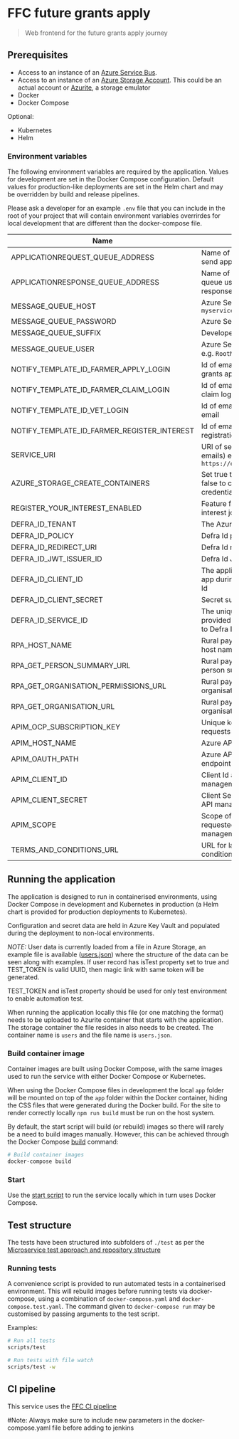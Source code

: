 # FFC future grants apply

> Web frontend for the future grants apply journey

## Prerequisites

- Access to an instance of an
  [Azure Service Bus](https://docs.microsoft.com/en-us/azure/service-bus-messaging/).
- Access to an instance of an
  [Azure Storage Account](https://docs.microsoft.com/en-us/azure/storage/common/storage-account-overview).
  This could be an actual account or
  [Azurite](https://docs.microsoft.com/en-us/azure/storage/common/storage-use-azurite),
  a storage emulator
- Docker
- Docker Compose

Optional:

- Kubernetes
- Helm

### Environment variables

The following environment variables are required by the application.
Values for development are set in the Docker Compose configuration. Default
values for production-like deployments are set in the Helm chart and may be
overridden by build and release pipelines.

Please ask a developer for an example `.env` file that you can include in the root of your project that will contain environment variables overrirdes for local development that are different than the docker-compose file.

| Name                                        | Description                                                                                      |
| ------------------------------------------- | ------------------------------------------------------------------------------------------------ |
| APPLICATIONREQUEST_QUEUE_ADDRESS            | Name of message queue used to send application requests                                          |
| APPLICATIONRESPONSE_QUEUE_ADDRESS           | Name of session enabled message queue used to receive application responses                      |
| MESSAGE_QUEUE_HOST                          | Azure Service Bus hostname, e.g. `myservicebus.servicebus.windows.net`                           |
| MESSAGE_QUEUE_PASSWORD                      | Azure Service Bus SAS policy key                                                                 |
| MESSAGE_QUEUE_SUFFIX                        | Developer initials                                                                               |
| MESSAGE_QUEUE_USER                          | Azure Service Bus SAS policy name, e.g. `RootManageSharedAccessKey`                              |
| NOTIFY_TEMPLATE_ID_FARMER_APPLY_LOGIN       | Id of email template used for future grants apply login email                                    |
| NOTIFY_TEMPLATE_ID_FARMER_CLAIM_LOGIN       | Id of email template used for farmer claim login email                                           |
| NOTIFY_TEMPLATE_ID_VET_LOGIN                | Id of email template used for vet login email                                                    |
| NOTIFY_TEMPLATE_ID_FARMER_REGISTER_INTEREST | Id of email template used for registration of interest                                           |
| SERVICE_URI                                 | URI of service (used in links, in emails) e.g. `http://localhost:3000` or `https://defra.gov.uk` |
| AZURE_STORAGE_CREATE_CONTAINERS             | Set true to use connection string, false to connect using azure credentials for blobstorage      |
| REGISTER_YOUR_INTEREST_ENABLED              | Feature flag for the register your interest journey                                              |
| DEFRA_ID_TENANT                             | The Azure tenant for Defra Id                                                                    |
| DEFRA_ID_POLICY                             | Defra Id policy                                                                                  |
| DEFRA_ID_REDIRECT_URI                       | Defra Id redirect URI                                                                            |
| DEFRA_ID_JWT_ISSUER_ID                      | Defra Id JWT Issuer id                                                                           |
| DEFRA_ID_CLIENT_ID                          | The application ID assigned to your app during the registration with Defra Id                    |
| DEFRA_ID_CLIENT_SECRET                      | Secret supplied by Defra Id                                                                      |
| DEFRA_ID_SERVICE_ID                         | The unique identifier for your service provided as part of being on-boarded to Defra Id          |
| RPA_HOST_NAME                               | Rural payment agency api endpoint host name                                                      |
| RPA_GET_PERSON_SUMMARY_URL                  | Rural payment agency URL for the get person summary api                                          |
| RPA_GET_ORGANISATION_PERMISSIONS_URL        | Rural payment agency URL for the get organisation permissions api                                |
| RPA_GET_ORGANISATION_URL                    | Rural payment agency URL for the get organisation api                                            |
| APIM_OCP_SUBSCRIPTION_KEY                   | Unique key used to manage auth requests with Azure API management                                |
| APIM_HOST_NAME                              | Azure API management host name                                                                   |
| APIM_OAUTH_PATH                             | Azure API management authorisation endpoint path                                                 |
| APIM_CLIENT_ID                              | Client Id as registered with Azure API management                                                |
| APIM_CLIENT_SECRET                          | Client Secret as registered with Azure API management                                            |
| APIM_SCOPE                                  | Scope of the access token being requested from Azure API management                              |
| TERMS_AND_CONDITIONS_URL                    | URL for latest service terms and conditions                                                      |

## Running the application

The application is designed to run in containerised environments, using Docker
Compose in development and Kubernetes in production (a Helm chart is provided
for production deployments to Kubernetes).

Configuration and secret data are held in Azure Key Vault and populated during
the deployment to non-local environments.

_NOTE:_
User data is currently loaded from a file in Azure Storage, an example file is
available ([users.json](./data/users.json)) where the structure of the data can
be seen along with examples. If user record has isTest property set to true and
TEST_TOKEN is valid UUID, then magic link with same token will be generated.

TEST_TOKEN and isTest property should be used for only test environment to enable
automation test.

When running the application locally this file (or one matching the format)
needs to be uploaded to Azurite container that starts with the application. The
storage container the file resides in also needs to be created. The container
name is `users` and the file name is `users.json`.

### Build container image

Container images are built using Docker Compose, with the same images used to
run the service with either Docker Compose or Kubernetes.

When using the Docker Compose files in development the local `app` folder will
be mounted on top of the `app` folder within the Docker container, hiding the
CSS files that were generated during the Docker build. For the site to render
correctly locally `npm run build` must be run on the host system.

By default, the start script will build (or rebuild) images so there will
rarely be a need to build images manually. However, this can be achieved
through the Docker Compose
[build](https://docs.docker.com/compose/reference/build/) command:

```sh
# Build container images
docker-compose build
```

### Start

Use the [start script](./scripts/start) to run the service locally which in
turn uses Docker Compose.

## Test structure

The tests have been structured into subfolders of `./test` as per the
[Microservice test approach and repository structure](https://eaflood.atlassian.net/wiki/spaces/FPS/pages/1845396477/Microservice+test+approach+and+repository+structure)

### Running tests

A convenience script is provided to run automated tests in a containerised
environment. This will rebuild images before running tests via docker-compose,
using a combination of `docker-compose.yaml` and `docker-compose.test.yaml`.
The command given to `docker-compose run` may be customised by passing
arguments to the test script.

Examples:

```sh
# Run all tests
scripts/test

# Run tests with file watch
scripts/test -w
```

## CI pipeline

This service uses the
[FFC CI pipeline](https://github.com/DEFRA/ffc-jenkins-pipeline-library)

#Note: Always make sure to include new parameters in the docker-compose.yaml file before adding to jenkins
